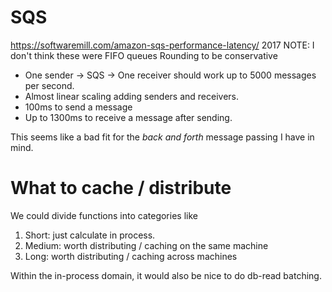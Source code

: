 SQS
===

https://softwaremill.com/amazon-sqs-performance-latency/
2017
NOTE: I don't think these were FIFO queues
Rounding to be conservative

* One sender -> SQS -> One receiver should work up to 5000 messages per second.
* Almost linear scaling adding senders and receivers.
* 100ms to send a message
* Up to 1300ms to receive a message after sending.

This seems like a bad fit for the *back and forth* message passing I have in mind.


What to cache / distribute
==========================
We could divide functions into categories like
1. Short: just calculate in process.
2. Medium: worth distributing / caching on the same machine
3. Long: worth distributing / caching across machines

Within the in-process domain, it would also be nice to do db-read batching.